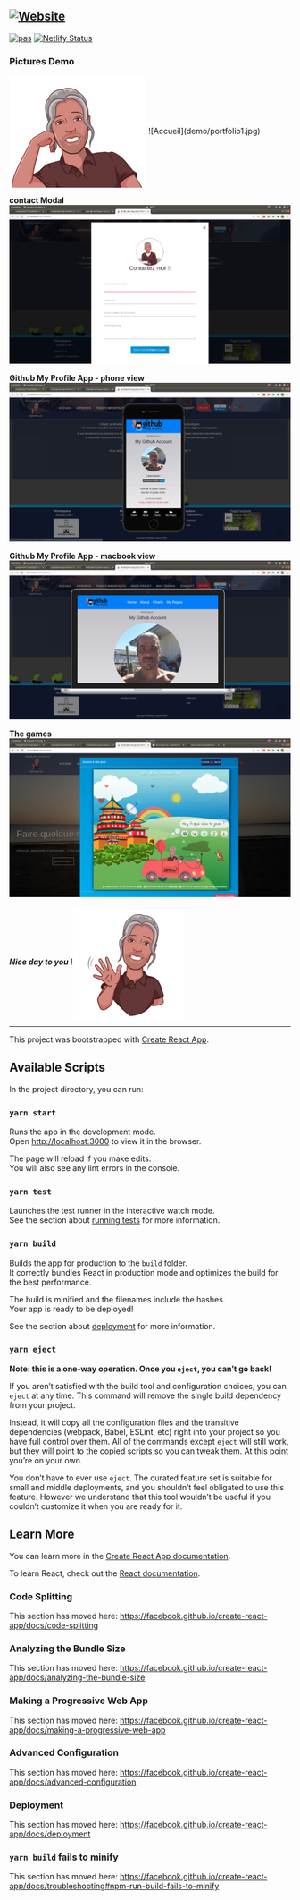 [![Website](https://i.imgur.com/xSu6S5v.png)](https://rodolphe-augusto.fr)
---
[![pas](https://img.shields.io/static/v1?&message=ProgressiveApp.Store&color=74b9ff&style=flat&label=Follow%20Portfolio%20developpeur%20at)](https://progressiveapp.store/pwa/Portfolio-developpeur)
[![Netlify Status](https://api.netlify.com/api/v1/badges/4e181ec8-7f90-4593-ba75-527a919eee07/deploy-status)](https://app.netlify.com/sites/rodolphe-augusto/deploys)


### Pictures Demo

 <img align="center" height="200px" alt="rodolphe37 Github Stats" src="demo/me-2.jpg" />
![Accueil](demo/portfolio1.jpg)

**contact Modal**
![Contact](demo/portfolio19.jpg)

**Github My Profile App - phone view**
![Phone-View](demo/portfolio21.jpg)

**Github My Profile App - macbook view**
![Macbook-view](demo/portfolio22.jpg)

**The games**
![Games](demo/portfolio23.jpg)

***Nice day to you***
!<img align="center" height="200px" alt="rodolphe37 Github Stats" src="demo/perso-5b.png" />

---

This project was bootstrapped with [Create React App](https://github.com/facebook/create-react-app).

## Available Scripts

In the project directory, you can run:

### `yarn start`

Runs the app in the development mode.<br />
Open [http://localhost:3000](http://localhost:3000) to view it in the browser.

The page will reload if you make edits.<br />
You will also see any lint errors in the console.

### `yarn test`

Launches the test runner in the interactive watch mode.<br />
See the section about [running tests](https://facebook.github.io/create-react-app/docs/running-tests) for more information.

### `yarn build`

Builds the app for production to the `build` folder.<br />
It correctly bundles React in production mode and optimizes the build for the best performance.

The build is minified and the filenames include the hashes.<br />
Your app is ready to be deployed!

See the section about [deployment](https://facebook.github.io/create-react-app/docs/deployment) for more information.

### `yarn eject`

**Note: this is a one-way operation. Once you `eject`, you can’t go back!**

If you aren’t satisfied with the build tool and configuration choices, you can `eject` at any time. This command will remove the single build dependency from your project.

Instead, it will copy all the configuration files and the transitive dependencies (webpack, Babel, ESLint, etc) right into your project so you have full control over them. All of the commands except `eject` will still work, but they will point to the copied scripts so you can tweak them. At this point you’re on your own.

You don’t have to ever use `eject`. The curated feature set is suitable for small and middle deployments, and you shouldn’t feel obligated to use this feature. However we understand that this tool wouldn’t be useful if you couldn’t customize it when you are ready for it.

## Learn More

You can learn more in the [Create React App documentation](https://facebook.github.io/create-react-app/docs/getting-started).

To learn React, check out the [React documentation](https://reactjs.org/).

### Code Splitting

This section has moved here: https://facebook.github.io/create-react-app/docs/code-splitting

### Analyzing the Bundle Size

This section has moved here: https://facebook.github.io/create-react-app/docs/analyzing-the-bundle-size

### Making a Progressive Web App

This section has moved here: https://facebook.github.io/create-react-app/docs/making-a-progressive-web-app

### Advanced Configuration

This section has moved here: https://facebook.github.io/create-react-app/docs/advanced-configuration

### Deployment

This section has moved here: https://facebook.github.io/create-react-app/docs/deployment

### `yarn build` fails to minify

This section has moved here: https://facebook.github.io/create-react-app/docs/troubleshooting#npm-run-build-fails-to-minify
